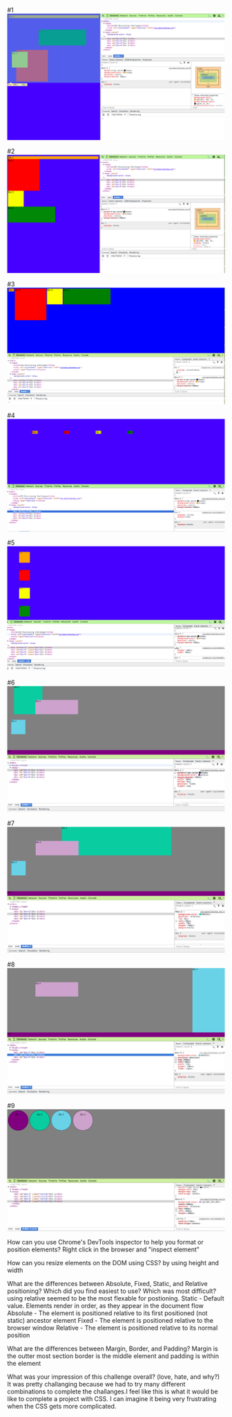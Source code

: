 
#1
![#1](https://raw.githubusercontent.com/mikecerrone/phase-0/master/week-3/chrome-devtools/imgs/Screen%20Shot%202015-09-01%20at%202.59.35%20PM.png)

#2
![#2](https://raw.githubusercontent.com/mikecerrone/phase-0/master/week-3/chrome-devtools/imgs/Screen%20Shot%202015-09-01%20at%203.02.27%20PM.png)

#3
![#3](https://raw.githubusercontent.com/mikecerrone/phase-0/master/week-3/chrome-devtools/imgs/Screen%20Shot%202015-09-01%20at%203.09.16%20PM.png)

#4
![#4](https://raw.githubusercontent.com/mikecerrone/phase-0/master/week-3/chrome-devtools/imgs/Screen%20Shot%202015-09-01%20at%203.23.03%20PM.png)

#5
![#5](https://raw.githubusercontent.com/mikecerrone/phase-0/master/week-3/chrome-devtools/imgs/Screen%20Shot%202015-09-01%20at%203.30.31%20PM.png)

#6
![#6](https://raw.githubusercontent.com/mikecerrone/phase-0/master/week-3/chrome-devtools/imgs/Screen%20Shot%202015-09-01%20at%203.55.09%20PM.png)

#7
![#7](https://raw.githubusercontent.com/mikecerrone/phase-0/master/week-3/chrome-devtools/imgs/Screen%20Shot%202015-09-01%20at%204.00.39%20PM.png)

#8
![#8](https://raw.githubusercontent.com/mikecerrone/phase-0/master/week-3/chrome-devtools/imgs/Screen%20Shot%202015-09-01%20at%204.03.28%20PM.png)


#9
![#9](https://raw.githubusercontent.com/mikecerrone/phase-0/master/week-3/chrome-devtools/imgs/Screen%20Shot%202015-09-01%20at%204.19.48%20PM.png)


How can you use Chrome's DevTools inspector to help you format or position elements?
Right click in the browser and "inspect element"

How can you resize elements on the DOM using CSS?
by using height and width

What are the differences between Absolute, Fixed, Static, and Relative positioning? Which did you find easiest to use? Which was most difficult? using relative seemed to be the most flexable for postioning.
Static - Default value. Elements render in order, as they appear in the document flow
Absolute - The element is positioned relative to its first positioned (not static) ancestor element
Fixed - The element is positioned relative to the browser window
Relative - The element is positioned relative to its normal position


What are the differences between Margin, Border, and Padding?
Margin is the outter most section border is the middle element and padding is within the element


What was your impression of this challenge overall? (love, hate, and why?)
It was pretty challanging because we had to try many different combinations to complete the challanges.I feel like this is what it would be like to complete a project with CSS. I can imagine it being very frustrating when the CSS gets more complicated.